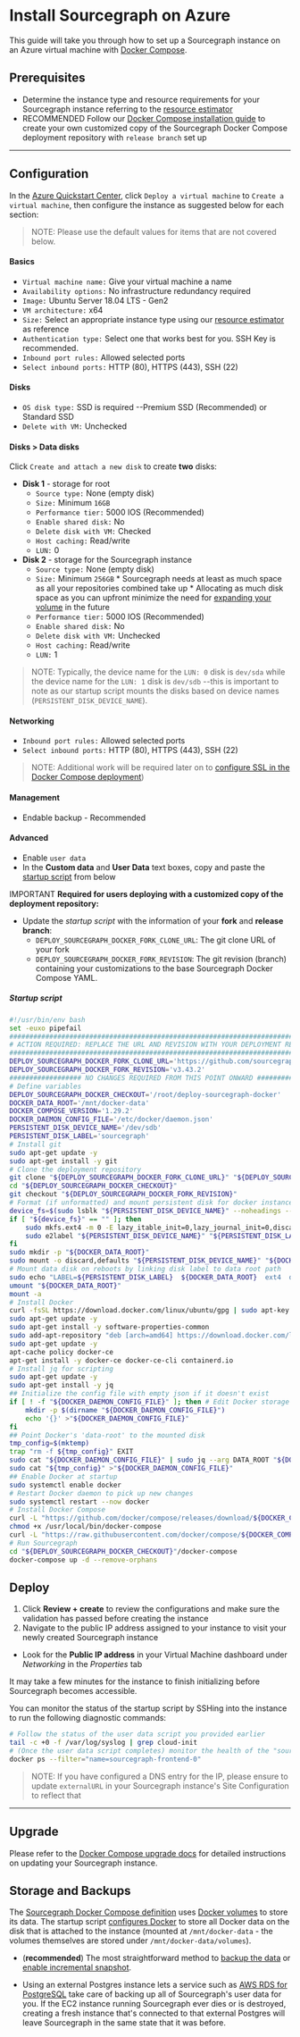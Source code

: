 # Install Sourcegraph on Azure

This guide will take you through how to set up a Sourcegraph instance on an Azure virtual machine with [Docker Compose](https://docs.docker.com/compose/).

## Prerequisites

- Determine the instance type and resource requirements for your Sourcegraph instance referring to the [resource estimator](../resource_estimator.md)
- <span class="badge badge-note">RECOMMENDED</span> Follow our [Docker Compose installation guide](https://docs.sourcegraph.com/admin/deploy/docker-compose#installation) to create your own customized copy of the Sourcegraph Docker Compose deployment repository with `release branch` set up

---

## Configuration

In the [Azure Quickstart Center](https://portal.azure.com/?quickstart=true#view/Microsoft_Azure_Resources/QuickstartCenterBlade), click `Deploy a virtual machine` to `Create a virtual machine`, then configure the instance as suggested below for each section:

> NOTE: Please use the default values for items that are not covered below.

#### Basics

* `Virtual machine name:` Give your virtual machine a name
* `Availability options:` No infrastructure redundancy required
* `Image:` Ubuntu Server 18.04 LTS - Gen2
* `VM architecture:` x64
* `Size:` Select an appropriate instance type using our [resource estimator](../resource_estimator.md) as reference
* `Authentication type:` Select one that works best for you. SSH Key is recommended.
* `Inbound port rules:` Allowed selected ports
* `Select inbound ports:` HTTP (80), HTTPS (443), SSH (22)

#### Disks

* `OS disk type:` SSD is required --Premium SSD (Recommended) or Standard SSD
* `Delete with VM:` Unchecked

#### Disks > Data disks

Click `Create and attach a new disk` to create **two** disks:

* **Disk 1** - storage for root
   - `Source type:` None (empty disk)
   - `Size:` Minimum `16GB`
   - `Performance tier:` 5000 IOS (Recommended)
   - `Enable shared disk:` No
   - `Delete disk with VM:` Checked
   - `Host caching:` Read/write
   - `LUN:` 0
* **Disk 2** - storage for the Sourcegraph instance
   - `Source type:` None (empty disk)
   - `Size:` Minimum `256GB`
         * Sourcegraph needs at least as much space as all your repositories combined take up
         * Allocating as much disk space as you can upfront minimize the need for [expanding your volume](https://docs.microsoft.com/en-us/azure/virtual-machines/linux/expand-disks) in the future
   - `Performance tier:` 5000 IOS (Recommended)
   - `Enable shared disk:` No
   - `Delete disk with VM:` Unchecked
   - `Host caching:` Read/write
   - `LUN:` 1

> NOTE: Typically, the device name for the `LUN: 0` disk is `dev/sda` while the device name for the `LUN: 1` disk is `dev/sdb` --this is important to note as our startup script mounts the disks based on device names (`PERSISTENT_DISK_DEVICE_NAME`).

#### Networking

* `Inbound port rules:` Allowed selected ports
* `Select inbound ports:` HTTP (80), HTTPS (443), SSH (22)

>NOTE: Additional work will be required later on to [configure SSL in the Docker Compose deployment](../../../admin/http_https_configuration.md#sourcegraph-via-docker-compose-caddy-2))


#### Management

* Endable backup - Recommended

#### Advanced

* Enable `user data`
* In the **Custom data** and **User Data** text boxes, copy and paste the [startup script](#startup-script) from below 

<span class="badge badge-warning">IMPORTANT</span> **Required for users deploying with a customized copy of the deployment repository:**

- Update the *startup script* with the information of your **fork** and **release branch**:
  - `DEPLOY_SOURCEGRAPH_DOCKER_FORK_CLONE_URL`: The git clone URL of your fork
  - `DEPLOY_SOURCEGRAPH_DOCKER_FORK_REVISION`: The git revision (branch) containing your customizations to the base Sourcegraph Docker Compose YAML.

##### Startup script

```bash
#!/usr/bin/env bash
set -euxo pipefail
###############################################################################
# ACTION REQUIRED: REPLACE THE URL AND REVISION WITH YOUR DEPLOYMENT REPO INFO
###############################################################################
DEPLOY_SOURCEGRAPH_DOCKER_FORK_CLONE_URL='https://github.com/sourcegraph/deploy-sourcegraph-docker.git'
DEPLOY_SOURCEGRAPH_DOCKER_FORK_REVISION='v3.43.2'
################## NO CHANGES REQUIRED FROM THIS POINT ONWARD ##################
# Define variables
DEPLOY_SOURCEGRAPH_DOCKER_CHECKOUT='/root/deploy-sourcegraph-docker'
DOCKER_DATA_ROOT='/mnt/docker-data'
DOCKER_COMPOSE_VERSION='1.29.2'
DOCKER_DAEMON_CONFIG_FILE='/etc/docker/daemon.json'
PERSISTENT_DISK_DEVICE_NAME='/dev/sdb'
PERSISTENT_DISK_LABEL='sourcegraph'
# Install git
sudo apt-get update -y
sudo apt-get install -y git
# Clone the deployment repository
git clone "${DEPLOY_SOURCEGRAPH_DOCKER_FORK_CLONE_URL}" "${DEPLOY_SOURCEGRAPH_DOCKER_CHECKOUT}"
cd "${DEPLOY_SOURCEGRAPH_DOCKER_CHECKOUT}"
git checkout "${DEPLOY_SOURCEGRAPH_DOCKER_FORK_REVISION}"
# Format (if unformatted) and mount persistent disk for docker instance data
device_fs=$(sudo lsblk "${PERSISTENT_DISK_DEVICE_NAME}" --noheadings --output fsType)
if [ "${device_fs}" == "" ]; then
    sudo mkfs.ext4 -m 0 -E lazy_itable_init=0,lazy_journal_init=0,discard "${PERSISTENT_DISK_DEVICE_NAME}"
    sudo e2label "${PERSISTENT_DISK_DEVICE_NAME}" "${PERSISTENT_DISK_LABEL}"
fi
sudo mkdir -p "${DOCKER_DATA_ROOT}"
sudo mount -o discard,defaults "${PERSISTENT_DISK_DEVICE_NAME}" "${DOCKER_DATA_ROOT}"
# Mount data disk on reboots by linking disk label to data root path
sudo echo "LABEL=${PERSISTENT_DISK_LABEL}  ${DOCKER_DATA_ROOT}  ext4  discard,defaults,nofail  0  2" | sudo tee -a /etc/fstab
umount "${DOCKER_DATA_ROOT}"
mount -a
# Install Docker
curl -fsSL https://download.docker.com/linux/ubuntu/gpg | sudo apt-key add -
sudo apt-get update -y
sudo apt-get install -y software-properties-common
sudo add-apt-repository "deb [arch=amd64] https://download.docker.com/linux/ubuntu $(lsb_release -cs) stable"
sudo apt-get update -y
apt-cache policy docker-ce
apt-get install -y docker-ce docker-ce-cli containerd.io
# Install jq for scripting
sudo apt-get update -y
sudo apt-get install -y jq
## Initialize the config file with empty json if it doesn't exist
if [ ! -f "${DOCKER_DAEMON_CONFIG_FILE}" ]; then # Edit Docker storage directory to mounted volume
    mkdir -p $(dirname "${DOCKER_DAEMON_CONFIG_FILE}")
    echo '{}' >"${DOCKER_DAEMON_CONFIG_FILE}"
fi
## Point Docker's 'data-root' to the mounted disk
tmp_config=$(mktemp)
trap "rm -f ${tmp_config}" EXIT
sudo cat "${DOCKER_DAEMON_CONFIG_FILE}" | sudo jq --arg DATA_ROOT "${DOCKER_DATA_ROOT}" '.["data-root"]=$DATA_ROOT' >"${tmp_config}"
sudo cat "${tmp_config}" >"${DOCKER_DAEMON_CONFIG_FILE}"
## Enable Docker at startup
sudo systemctl enable docker
# Restart Docker daemon to pick up new changes
sudo systemctl restart --now docker
# Install Docker Compose
curl -L "https://github.com/docker/compose/releases/download/${DOCKER_COMPOSE_VERSION}/docker-compose-$(uname -s)-$(uname -m)" -o /usr/local/bin/docker-compose
chmod +x /usr/local/bin/docker-compose
curl -L "https://raw.githubusercontent.com/docker/compose/${DOCKER_COMPOSE_VERSION}/contrib/completion/bash/docker-compose" -o /etc/bash_completion.d/docker-compose
# Run Sourcegraph
cd "${DEPLOY_SOURCEGRAPH_DOCKER_CHECKOUT}"/docker-compose
docker-compose up -d --remove-orphans
```

## Deploy

1. Click **Review + create** to review the configurations and make sure the validation has passed before creating the instance 
1. Navigate to the public IP address assigned to your instance to visit your newly created Sourcegraph instance
  - Look for the **Public IP address** in your Virtual Machine dashboard under *Networking* in the *Properties* tab

It may take a few minutes for the instance to finish initializing before Sourcegraph becomes accessible. 

You can monitor the status of the startup script by SSHing into the instance to run the following diagnostic commands:

```bash
# Follow the status of the user data script you provided earlier
tail -c +0 -f /var/log/syslog | grep cloud-init
# (Once the user data script completes) monitor the health of the "sourcegraph-frontend" container
docker ps --filter="name=sourcegraph-frontend-0"
```

> NOTE: If you have configured a DNS entry for the IP, please ensure to update `externalURL` in your Sourcegraph instance's Site Configuration to reflect that

---

## Upgrade

Please refer to the [Docker Compose upgrade docs](upgrade.md) for detailed instructions on updating your Sourcegraph instance.

## Storage and Backups

The [Sourcegraph Docker Compose definition](https://github.com/sourcegraph/deploy-sourcegraph-docker/blob/master/docker-compose/docker-compose.yaml) uses [Docker volumes](https://docs.docker.com/storage/volumes/) to store its data. The startup script [configures Docker](https://docs.docker.com/engine/reference/commandline/dockerd/#daemon-configuration-file) to store all Docker data on the disk that is attached to the instance (mounted at `/mnt/docker-data` - the volumes themselves are stored under `/mnt/docker-data/volumes`).


* (**recommended**) The most straightforward method to [backup the data](https://docs.microsoft.com/en-us/azure/virtual-machines/backup-and-disaster-recovery-for-azure-iaas-disks) or [enable incremental snapshot](https://docs.microsoft.com/en-us/azure/virtual-machines/disks-incremental-snapshots?tabs=azure-cli).

* Using an external Postgres instance lets a service such as [AWS RDS for PostgreSQL](https://aws.amazon.com/rds/) take care of backing up all of Sourcegraph's user data for you. If the EC2 instance running Sourcegraph ever dies or is destroyed, creating a fresh instance that's connected to that external Postgres will leave Sourcegraph in the same state that it was before.
